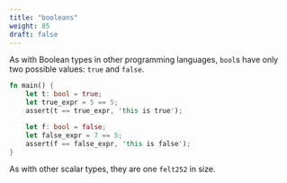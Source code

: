 ```yaml
---
title: "booleans"
weight: 85
draft: false
---
```


As with Boolean types in other programming languages, `bool`s have only two possible values: `true` and `false`.

```rust {.codebox}
fn main() {
    let t: bool = true;
    let true_expr = 5 == 5;
    assert(t == true_expr, 'this is true');

    let f: bool = false;
    let false_expr = 7 == 5;
    assert(f == false_expr, 'this is false');
}
```

As with other scalar types, they are one `felt252` in size.
